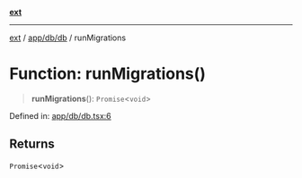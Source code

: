 [**ext**](../../../../README.md)

***

[ext](../../../../README.md) / [app/db/db](../README.md) / runMigrations

# Function: runMigrations()

> **runMigrations**(): `Promise`\<`void`\>

Defined in: [app/db/db.tsx:6](https://github.com/Dion-Krasniqi/workout-tracker/blob/d35cdad79815d530f1000c93f7ff12a99e28154b/Ext/app/db/db.tsx#L6)

## Returns

`Promise`\<`void`\>
